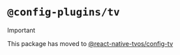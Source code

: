 # `@config-plugins/tv`

> [!IMPORTANT]
> This package has moved to [@react-native-tvos/config-tv](https://github.com/react-native-tvos/config-tv)
